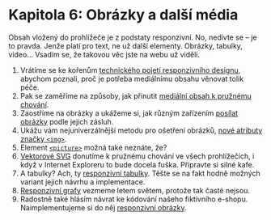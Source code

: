 # Kapitola 6: Obrázky a další média


Obsah vložený do prohlížeče je z podstaty responzivní. No, nedivte se – je to pravda. Jenže platí pro text, ne už další elementy. Obrázky, tabulky, video… Vsadím se, že takovou věc jste na webu už viděli.

1. Vrátíme se ke kořenům [technického pojetí responzivního designu](3-principy-rwd.md), abychom poznali, proč je potřeba mediálnímu obsahu věnovat tolik péče.
2. Pak se zaměříme na způsoby, jak přinutit [mediální obsah k pružnému chování](pruzna-media.md). 
3. Zaostříme na obrázky a ukážeme si, jak různým zařízením [posílat obrázky](responzivni-obrazky.md) podle jejich zásluh.
4. Ukážu vám nejuniverzálnější metodu pro ošetření obrázků, [nové atributy značky `<img>`](srcset-sizes.md).
5. Element [`<picture>`](picture.md) možná také neznáte, že?
6. [Vektorové SVG](responzivni-svg.md) donutíme k pružnému chování ve všech prohlížečích, i když v Internet Exploreru to bude docela fuška. Připravte si silné kafe. 
7. A tabulky? Ach, ty [responzivní tabulky](responzivni-tabulky.md). Těšte se na fakt hodně možných variant jejich návrhu a implementace.
8. [Responzivní grafy](responzivni-grafy.md) vezmeme letem světem, protože tak časté nejsou. 
9. Radostně také hlásím návrat ke kódování našeho fiktivního e-shopu. Naimplementujeme si do něj [responzivní obrázky](priklad-media.md).

